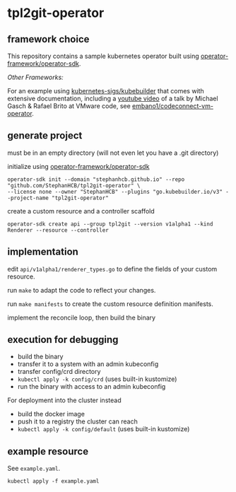 # tpl2git-operator

## framework choice

This repository contains a sample kubernetes operator built 
using [operator-framework/operator-sdk](https://github.com/operator-framework/operator-sdk).

_Other Frameworks:_

For an example using [kubernetes-sigs/kubebuilder](https://github.com/kubernetes-sigs/kubebuilder) 
that comes with extensive documentation, 
including a [youtube video](https://www.youtube.com/watch?v=8Ex7ybi273g) of a talk by Michael Gasch & Rafael Brito
at VMware code, see [embano1/codeconnect-vm-operator](https://github.com/embano1/codeconnect-vm-operator).

## generate project

must be in an empty directory (will not even let you have a .git directory)

initialize using [operator-framework/operator-sdk](https://github.com/operator-framework/operator-sdk)

```
operator-sdk init --domain "stephanhcb.github.io" --repo "github.com/StephanHCB/tpl2git-operator" \
--license none --owner "StephanHCB" --plugins "go.kubebuilder.io/v3" --project-name "tpl2git-operator"
```

create a custom resource and a controller scaffold

```
operator-sdk create api --group tpl2git --version v1alpha1 --kind Renderer --resource --controller
```

## implementation

edit `api/v1alpha1/renderer_types.go` to define the fields of your custom resource. 

run `make` to adapt the code to reflect your changes.

run `make manifests` to create the custom resource definition manifests.

implement the reconcile loop, then build the binary

## execution for debugging

- build the binary
- transfer it to a system with an admin kubeconfig
- transfer config/crd directory
- `kubectl apply -k config/crd` (uses built-in kustomize)
- run the binary with access to an admin kubeconfig

For deployment into the cluster instead
- build the docker image
- push it to a registry the cluster can reach
- `kubectl apply -k config/default` (uses built-in kustomize) 

## example resource

See `example.yaml`.

`kubectl apply -f example.yaml`
